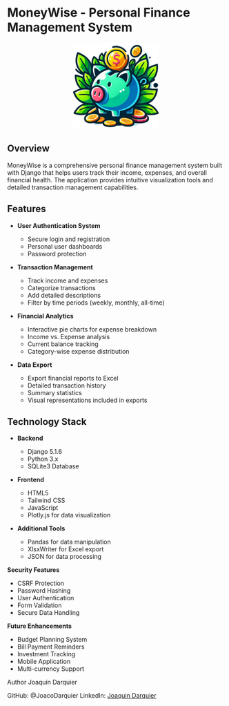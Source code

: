 # MoneyWise - Personal Finance Management System

<div align="center">
  <img src="static/assets/logo.png" alt="MoneyWise Logo" width="200"/>
</div>

## Overview

MoneyWise is a comprehensive personal finance management system built with Django that helps users track their income, expenses, and overall financial health. The application provides intuitive visualization tools and detailed transaction management capabilities.

## Features

- **User Authentication System**
  - Secure login and registration
  - Personal user dashboards
  - Password protection

- **Transaction Management**
  - Track income and expenses
  - Categorize transactions
  - Add detailed descriptions
  - Filter by time periods (weekly, monthly, all-time)

- **Financial Analytics**
  - Interactive pie charts for expense breakdown
  - Income vs. Expense analysis
  - Current balance tracking
  - Category-wise expense distribution

- **Data Export**
  - Export financial reports to Excel
  - Detailed transaction history
  - Summary statistics
  - Visual representations included in exports

## Technology Stack

- **Backend**
  - Django 5.1.6
  - Python 3.x
  - SQLite3 Database

- **Frontend**
  - HTML5
  - Tailwind CSS
  - JavaScript
  - Plotly.js for data visualization

- **Additional Tools**
  - Pandas for data manipulation
  - XlsxWriter for Excel export
  - JSON for data processing


**Security Features**
- CSRF Protection
- Password Hashing
- User Authentication
- Form Validation
- Secure Data Handling

**Future Enhancements**
- Budget Planning System
- Bill Payment Reminders
- Investment Tracking
- Mobile Application
- Multi-currency Support


Author
Joaquin Darquier

GitHub: @JoacoDarquier
LinkedIn: [Joaquin Darquier](https://www.linkedin.com/in/joacodarquier/)